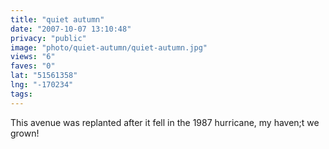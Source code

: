 ```yaml
---
title: "quiet autumn"
date: "2007-10-07 13:10:48"
privacy: "public"
image: "photo/quiet-autumn/quiet-autumn.jpg"
views: "6"
faves: "0"
lat: "51561358"
lng: "-170234"
tags:
---
```

This avenue was replanted after it fell in the 1987 hurricane, my haven;t we grown!
